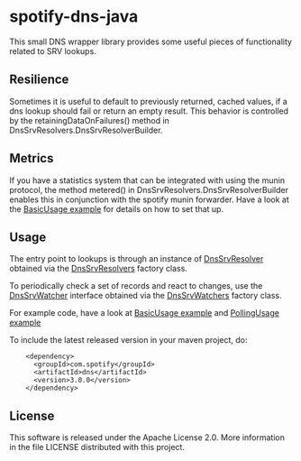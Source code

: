 spotify-dns-java
================

This small DNS wrapper library provides some useful pieces of functionality related to SRV lookups.

## Resilience

Sometimes it is useful to default to previously returned, cached values, if a dns lookup should fail
or return an empty result. This behavior is controlled by the retainingDataOnFailures() method in
DnsSrvResolvers.DnsSrvResolverBuilder.

## Metrics

If you have a statistics system that can be integrated with using the munin protocol, the method
metered() in DnsSrvResolvers.DnsSrvResolverBuilder enables this in conjunction with the spotify
munin forwarder. Have a look at the
[BasicUsage example](src/test/java/com/spotify/dns/examples/BasicUsage.java) for details on how to
set that up.

## Usage

The entry point to lookups is through an instance of
[DnsSrvResolver](src/main/java/com/spotify/dns/DnsSrvResolver.java) obtained via the
[DnsSrvResolvers](src/main/java/com/spotify/dns/DnsSrvResolvers.java) factory class.

To periodically check a set of records and react to changes, use the
[DnsSrvWatcher](src/main/java/com/spotify/dns/DnsSrvWatcher.java) interface obtained via the
[DnsSrvWatchers](src/main/java/com/spotify/dns/DnsSrvWatchers.java) factory class.

For example code, have a look at
[BasicUsage example](src/test/java/com/spotify/dns/examples/BasicUsage.java) and
[PollingUsage example](src/test/java/com/spotify/dns/examples/PollingUsage.java)

To include the latest released version in your maven project, do:
```
    <dependency>
      <groupId>com.spotify</groupId>
      <artifactId>dns</artifactId>
      <version>3.0.0</version>
    </dependency>
```

## License

This software is released under the Apache License 2.0. More information in the file LICENSE
distributed with this project.
